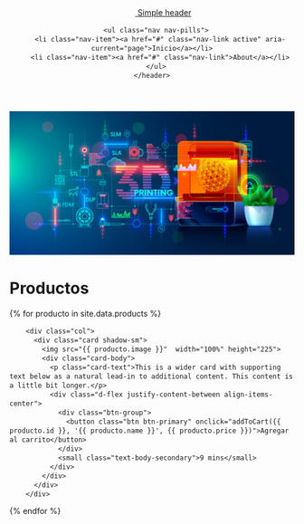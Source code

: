 <div class="container">
    <header class="d-flex flex-wrap justify-content-center py-3 mb-4 border-bottom">
      <a href="/" class="d-flex align-items-center mb-3 mb-md-0 me-md-auto link-body-emphasis text-decoration-none">
        <svg class="bi me-2" width="40" height="32" aria-hidden="true"><use xlink:href="#bootstrap"></use></svg>
        <span class="fs-4">Simple header</span>
      </a>

      <ul class="nav nav-pills">
        <li class="nav-item"><a href="#" class="nav-link active" aria-current="page">Inicio</a></li>
        <li class="nav-item"><a href="#" class="nav-link">About</a></li>
      </ul>
    </header>
  </div>
  <div class="p-4 p-md-5 mb-4 rounded text-body-emphasis bg-body-secondary">
   <img src="./assets/img/head.jpg" class="img-fluid" width="1296">
  </div>
<h1>Productos</h1>
<div class="row">
{% for producto in site.data.products %}
<div class="row row-cols-1 row-cols-sm-2 row-cols-md-3 g-3">
       
        <div class="col">
          <div class="card shadow-sm">
            <img src="{{ producto.image }}"  width="100%" height="225">
            <div class="card-body">
              <p class="card-text">This is a wider card with supporting text below as a natural lead-in to additional content. This content is a little bit longer.</p>
              <div class="d-flex justify-content-between align-items-center">
                <div class="btn-group">
                  <button class="btn btn-primary" onclick="addToCart({{ producto.id }}, '{{ producto.name }}', {{ producto.price }})">Agregar al carrito</button>
                </div>
                <small class="text-body-secondary">9 mins</small>
              </div>
            </div>
          </div>
        </div>
 </div>
{% endfor %}
</div>
